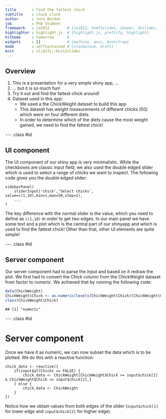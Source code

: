 ```yaml
---
title       : Find the fattest chick
subtitle    : cluck cluck
author      : Jure Bordon
job         : PhD Student
framework   : io2012        # {io2012, html5slides, shower, dzslides, ...}
highlighter : highlight.js  # {highlight.js, prettify, highlight}
hitheme     : tomorrow      # 
widgets     : []            # {mathjax, quiz, bootstrap}
mode        : selfcontained # {standalone, draft}
knit        : slidify::knit2slides
---
```


## Overview

1. This is a presentation for a very simple shiny app, ...
2. ... but it is so much fun!
3. Try it out and find the fattest chick around!
4. Dataset used in this app:
    - We used a the ChickWeight dataset to build this app
    - This dataset has weight measurements of different chicks (50) which were on four different diets
    - In order to determine which of the diets cause the most weight gained, we need to find the fattest chick!

--- .class #id

## UI component

The UI component of our shiny app is very minimalistic. While the checkboxes are classic input field, we also used the double edged slider which is used to select a range of chicks we want to inspect. The following code gives you the double edged slider:

```
sidebarPanel(
    sliderInput('chick','Select chicks', value=c(1,10),min=1,max=50,step=1),
    ...
)
```

The key difference with the normal slider is the value, which you need to define as `c(1,10)` in order to get two edges. In our main panel we have some text and a plot which is the central part of our shinyapp and which is used to find the fattest chick! Other than that, other UI elements are quite simple!

--- .class #id 

## Server component

Our server component had to parse the input and based on it redraw the plot. We first had to convert the Chick column from the ChickWeight dataset from factor to numeric. We achieved that by running the following code:


```r
data(ChickWeight)
ChickWeight$Chick <- as.numeric(levels(ChickWeight$Chick)[ChickWeight$Chick])
class(ChickWeight$Chick)
```

```
## [1] "numeric"
```

--- .class #id 

# Server component

Once we have it as numeric, we can now subset the data which is to be plotted. We do this with a reactive function:

```
chick_data <- reactive({
    if(input$allChicks == FALSE) {
        chick_data <- ChickWeight[ChickWeight$Chick >= input$chick[1] & ChickWeight$Chick <= input$chick[2],]
    } else {
        chick_data <- ChickWeight
    }
})
```

Notice how we obtain values from both edges of the slider (`input$chick[1]` for lower edge and `input$chick[2]` for higher edge).
